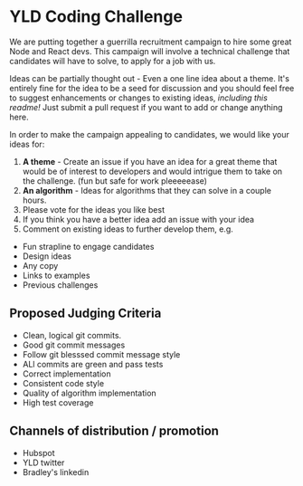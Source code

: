 # YLD Coding Challenge

We are putting together a guerrilla recruitment campaign to hire some great
Node and React devs. This campaign will involve a technical challenge that
candidates will have to solve, to apply for a job with us.

Ideas can be partially thought out - Even a one line idea about a theme. It's
entirely fine for the idea to be a seed for discussion and you should feel free
to suggest enhancements or changes to existing ideas, *including this readme!*
Just submit a pull request if you want to add or change anything here.

In order to make the campaign appealing to candidates, we would like your
ideas for:

1. **A theme** - Create an issue if you have an idea for a great theme that would
be of interest to developers and would intrigue them to take on the challenge.
(fun but safe for work pleeeeease)
2. **An algorithm** - Ideas for algorithms that they can solve in a couple hours.
3. Please vote for the ideas you like best
4. If you think you have a better idea add an issue with your idea
5. Comment on existing ideas to further develop them, e.g.
 * Fun strapline to engage candidates
 * Design ideas
 * Any copy
 * Links to examples
 * Previous challenges

## Proposed Judging Criteria

* Clean, logical git commits.
* Good git commit messages
* Follow git blesssed commit message style
* ALl commits are green and pass tests
* Correct implementation
* Consistent code style
* Quality of algorithm implementation
* High test coverage

## Channels of distribution / promotion

* Hubspot
* YLD twitter
* Bradley's linkedin
